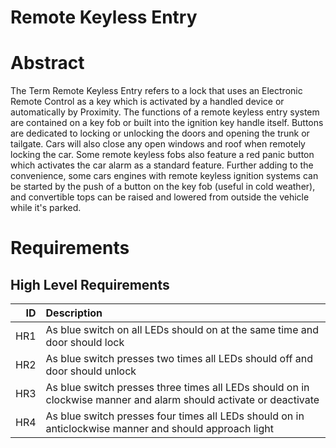 # Remote Keyless Entry

# Abstract

The Term Remote Keyless Entry refers to a lock that uses an Electronic Remote Control as a key which is activated by a handled device or automatically by Proximity.
The functions of a remote keyless entry system are contained on a key fob or built into the ignition key handle itself. Buttons are dedicated to locking or unlocking the doors and opening the trunk or tailgate. Cars will also close any open windows and roof when remotely locking the car. Some remote keyless fobs also feature a red panic button which activates the car alarm as a standard feature. Further adding to the convenience, some cars engines with remote keyless ignition systems can be started by the push of a button on the key fob (useful in cold weather), and convertible tops can be raised and lowered from outside the vehicle while it's parked.

# Requirements 

## High Level Requirements

|ID | Description |
|------:|:----------|
|HR1  | As blue switch on all LEDs should on at the same time and door should lock |
|HR2  | As blue switch presses two times all LEDs should off and door should unlock |
|HR3  | As blue switch presses three times all LEDs should on in clockwise manner and alarm should activate or deactivate |
|HR4  | As blue switch presses four times all LEDs should on in anticlockwise manner and should approach light |
